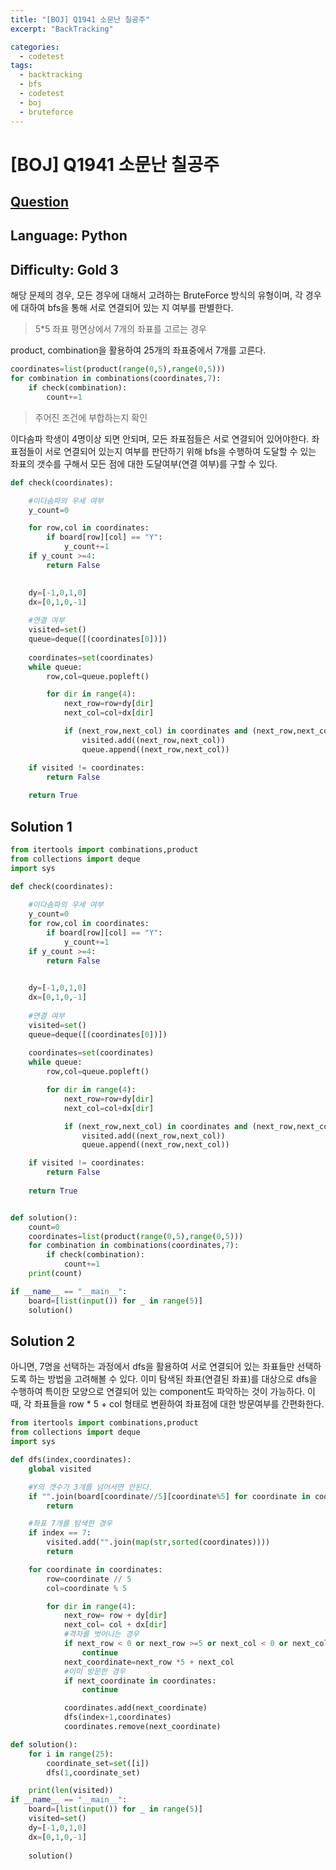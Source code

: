```yaml
---
title: "[BOJ] Q1941 소문난 칠공주"
excerpt: "BackTracking"

categories:
  - codetest
tags:
  - backtracking
  - bfs
  - codetest
  - boj
  - bruteforce
---
```

# [BOJ] Q1941 소문난 칠공주
## [Question](https://www.acmicpc.net/problem/1941)
## Language: Python
## Difficulty: Gold 3

해당 문제의 경우, 모든 경우에 대해서 고려하는 BruteForce 방식의 유형이며, 각 경우에 대하여 bfs을 통해 서로 연결되어 있는 지 여부를 판별한다.


> 5*5 좌표 평면상에서 7개의 좌표를 고르는 경우

product, combination을 활용하여 25개의 좌표중에서 7개를 고른다.

```python
coordinates=list(product(range(0,5),range(0,5)))
for combination in combinations(coordinates,7):     
    if check(combination):
        count+=1
```

> 주어진 조건에 부합하는지 확인

이다솜파 학생이 4명이상 되면 안되며, 모든 좌표점들은 서로 연결되어 있어야한다. 좌표점들이 서로 연결되어 있는지 여부를 판단하기 위해 bfs을 수행하여 도달할 수 있는 좌표의 갯수를 구해서 모든 점에 대한 도달여부(연결 여부)를 구할 수 있다.

```python
def check(coordinates):

    #이다솜파의 우세 여부
    y_count=0

    for row,col in coordinates:
        if board[row][col] == "Y":
            y_count+=1
    if y_count >=4:
        return False
    

    dy=[-1,0,1,0]
    dx=[0,1,0,-1]
    
    #연결 여부
    visited=set()
    queue=deque([(coordinates[0])])
    
    coordinates=set(coordinates)
    while queue:
        row,col=queue.popleft()

        for dir in range(4):
            next_row=row+dy[dir]
            next_col=col+dx[dir]

            if (next_row,next_col) in coordinates and (next_row,next_col) not in visited:
                visited.add((next_row,next_col))
                queue.append((next_row,next_col))

    if visited != coordinates:
        return False
    
    return True
```


## Solution 1

```python
from itertools import combinations,product
from collections import deque
import sys

def check(coordinates):
    
    #이다솜파의 우세 여부
    y_count=0
    for row,col in coordinates:
        if board[row][col] == "Y":
            y_count+=1
    if y_count >=4:
        return False
    

    dy=[-1,0,1,0]
    dx=[0,1,0,-1]
    
    #연결 여부
    visited=set()
    queue=deque([(coordinates[0])])
    
    coordinates=set(coordinates)
    while queue:
        row,col=queue.popleft()

        for dir in range(4):
            next_row=row+dy[dir]
            next_col=col+dx[dir]

            if (next_row,next_col) in coordinates and (next_row,next_col) not in visited:
                visited.add((next_row,next_col))
                queue.append((next_row,next_col))

    if visited != coordinates:
        return False
    
    return True


def solution():
    count=0
    coordinates=list(product(range(0,5),range(0,5)))
    for combination in combinations(coordinates,7):     
        if check(combination):
            count+=1
    print(count)

if __name__ == "__main__":
    board=[list(input()) for _ in range(5)]
    solution()
```

## Solution 2

아니면, 7명을 선택하는 과정에서 dfs을 활용하여 서로 연결되어 있는 좌표들만 선택하도록 하는 방법을 고려해볼 수 있다. 이미 탐색된 좌표(연결된 좌표)를 대상으로 dfs을 수행하여 특이한 모양으로 연결되어 있는 component도 파악하는 것이 가능하다. 이때, 각 좌표들을 row * 5 + col 형태로 변환하여 좌표점에 대한 방문여부를 간편화한다.

```python
from itertools import combinations,product
from collections import deque
import sys

def dfs(index,coordinates):
    global visited

    #Y의 갯수가 3개를 넘어서면 안된다.
    if "".join(board[coordinate//5][coordinate%5] for coordinate in coordinates).count("Y") >3:
        return

    #좌표 7개를 탐색한 경우
    if index == 7:
        visited.add("".join(map(str,sorted(coordinates))))
        return

    for coordinate in coordinates:
        row=coordinate // 5
        col=coordinate % 5

        for dir in range(4):
            next_row= row + dy[dir]
            next_col= col + dx[dir]
            #격자를 벗어나는 경우
            if next_row < 0 or next_row >=5 or next_col < 0 or next_col>=5:
                continue 
            next_coordinate=next_row *5 + next_col
            #이미 방문한 경우
            if next_coordinate in coordinates:
                continue

            coordinates.add(next_coordinate)
            dfs(index+1,coordinates)
            coordinates.remove(next_coordinate)

def solution():
    for i in range(25):
        coordinate_set=set([i])
        dfs(1,coordinate_set)

    print(len(visited))
if __name__ == "__main__":
    board=[list(input()) for _ in range(5)]
    visited=set()
    dy=[-1,0,1,0]
    dx=[0,1,0,-1]
    
    solution()
    
```
